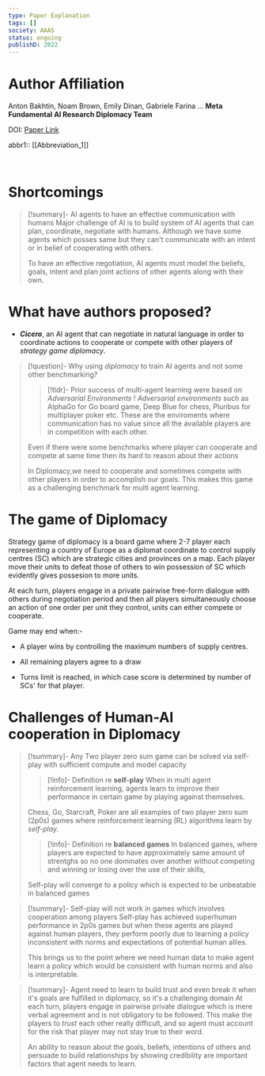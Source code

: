 ```yaml
---
type: Paper Explanation
tags: []
society: AAAS
status: ongoing
publishD: 2022
---
```


# Author Affiliation
Anton Bakhtin, Noam Brown, Emily Dinan, Gabriele Farina ...
**Meta Fundamental AI Research Diplomacy Team**

DOI: [Paper Link](https://doi.org/10.1126/science.ade9097)

abbr1:: [[Abbreviation_1]] 

<br>

# Shortcomings

> [!summary]- AI agents to have an effective communication with humans 
> Major challenge of AI is to build system of AI agents that can plan, coordinate, negotiate with humans. Although we have some agents which posses same but they can't communicate with an intent or in belief of cooperating with others.
> 
> To have an effective negotiation, AI agents must model the beliefs, goals, intent and plan joint actions of other agents along with their own.
>  

# What have authors proposed?

- ***Cicero***, an AI agent that can negotiate in natural language in order to coordinate actions to cooperate or compete with other players of *strategy game diplomacy*. 

> [!question]- Why using *diplomacy* to train AI agents and not some other benchmarking?
> 
>> [!tldr]- Prior success of multi-agent learning were based on *Adversarial Environments* ! 
>> *Adversarial environments* such as AlphaGo for Go board game, Deep Blue for chess, Pluribus for multiplayer poker etc. These are the enviroments where communication has no value since all the available players are in competition with each other.  
>
>Even if there were some benchmarks where player can cooperate and compete at same time then its hard to reason about their actions
> 
> In Diplomacy,we need to cooperate and sometimes compete with other players in order to accomplish our goals. This makes this game as a challenging benchmark for multi agent learning.

# The game of Diplomacy

Strategy game of diplomacy is a board game where 2-7 player each representing a country of Europe as a diplomat coordinate to control supply centres (SC) which are strategic cities and provinces on a map. Each player move their units to defeat those of others to win possession of SC which evidently gives possesion to more units. 

At each turn, players engage in a private pairwise free-form dialogue with others during negotiation period and then all players simultaneously choose an action of one order per unit they control, units can either compete or cooperate.

Game may end when:-

- A player wins by controlling the maximum numbers of supply centres.

- All remaining players agree to a draw 

- Turns limit is reached, in which case score is determined by number of SCs' for that player.

# Challenges of Human-AI cooperation in Diplomacy

> [!summary]- Any Two player zero sum game can be solved via self-play with sufficient compute and model capacity
>> [!info]- Definition re **self-play**
>>  When in multi agent reinforcement learning, agents learn to improve their performance in certain game by playing against themselves.
>
> Chess, Go, Starcraft, Poker are all examples of two player zero sum (2p0s) games where reinforcement learning (RL) algorithms learn by *self-play*. 
> 
>> [!info]- Definition re **balanced games**
>> In balanced games, where players are expected to have approximately same amount of strentghs so no one dominates over another without competing and winning or losing over the use of their skills, 
>
> Self-play will converge to a policy which is expected to be unbeatable in balanced games

> [!summary]- Self-play will not work in games which involves cooperation among players
> Self-play has achieved superhuman performance in 2p0s games but when these agents are played against human players, they perform poorly due to learning a policy inconsistent with norms and expectations of potential human allies.
> 
> This brings us to the point where we need human data to make agent learn a policy which would be consistent with human norms and also is interpretable.

> [!summary]- Agent need to learn to build trust and even break it when it's goals are fulfilled in diplomacy, so it's a challenging domain
> At each turn, players engage in pairwise private dialogue which is mere verbal agreement and is not obligatory to be followed. This make the players to *trust* each other really difficult, and so agent must account for the risk that player may not stay true to their word.
> 
> An ability to reason about the goals, beliefs, intentions of others and persuade to build relationships by showing credibility are important factors that agent needs to learn.

